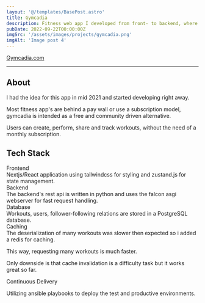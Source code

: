 ```yaml
---
layout: '@/templates/BasePost.astro'
title: Gymcadia
description: Fitness web app I developed from front- to backend, where users can create, perform, share and track workouts.
pubDate: 2022-09-22T00:00:00Z
imgSrc: '/assets/images/projects/gymcadia.png'
imgAlt: 'Image post 4'
---
```


<a href="https://gymcadia.com" target="_blank">Gymcadia.com</a>

---


<h2>About</h2>

I had the idea for this app in mid 2021 and started developing right away.

Most fitness app's are behind a pay wall or use a subscription model, gymcadia is intended as a free and community driven alternative.

Users can create, perform, share and track workouts, without the need of a monthly subscription.



<h2>Tech Stack</h2>

<div class="underline font-bold">
Frontend
</div>
Nextjs/React application using tailwindcss for styling and zustand.js for state management.

<div class="underline font-bold">
Backend
</div>
The backend's rest api is written in python and uses the falcon asgi webserver for fast request handling.

<div class="underline font-bold">
Database
</div>
Workouts, users, follower-following relations are stored in a PostgreSQL database.

<div class="underline font-bold">
Caching
</div>
The deserialization of many workouts was slower then expected so i added a redis for caching.

This way, requesting many workouts is much faster.

Only downside is that cache invalidation is a difficulty task but it works great so far.


<div class="underline font-bold">
Continuous Delivery
</div>

Utilizing ansible playbooks to deploy the test and productive environments.